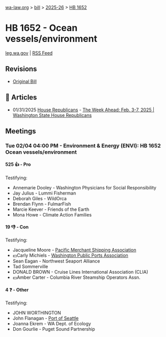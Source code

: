 [wa-law.org](/) > [bill](/bill/) > [2025-26](/bill/2025-26/) > [HB 1652](/bill/2025-26/hb/1652/)

# HB 1652 - Ocean vessels/environment
[leg.wa.gov](https://app.leg.wa.gov/billsummary?BillNumber=1652&Year=2025&Initiative=false) | [RSS Feed](./rss.xml)

## Revisions
* [Original Bill](1/)

## 📰 Articles
* 01/31/2025 [House Republicans](/org/house_republicans/) - [The Week Ahead: Feb. 3-7, 2025 | Washington State House Republicans](https://houserepublicans.wa.gov/week/the-week-ahead-feb-3-7-2025/#:~:text=HB%201652)

## Meetings
### Tue 02/04 04:00 PM - Environment & Energy (ENVI): HB 1652 Ocean vessels/environment
#### 525 👍 - Pro
Testifying:
* Annemarie Dooley - Washington Physicians for Social Responsibility
* Jay Julius - Lummi Fisherman
* Deborah Giles - WildOrca
* Brendan Flynn - FulmarFish
* Marcie Keever - Friends of the Earth
* Mona Howe - Climate Action Families

#### 19 👎 - Con
Testifying:
* Jacqueline Moore - [Pacific Merchant Shipping Association](/org/pacific_merchant_shipping_association/)
* 💵Carly Michiels - [Washington Public Ports Association](/org/washington_public_ports_association/)
* Sean Eagan - Northwest Seaport Alliance
* Tad Sommerville
* DONALD BROWN - Cruise Lines International Association (CLIA)
* 💵Amber Carter - Columbia River Steamship Operators Assn.

#### 4 ❓ - Other
Testifying:
* JOHN WORTHINGTON
* John Flanagan - [Port of Seattle](/org/port_of_seattle/)
* Joanna Ekrem - WA Dept. of Ecology
* Don Gourlie - Puget Sound Partnership
